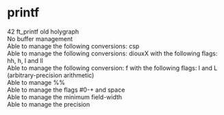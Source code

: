 # printf
42 ft_printf old holygraph  
No buffer management  
Able to manage the following conversions: csp  
Able to manage the following conversions: diouxX with the following flags: hh, h, l and ll  
Able to manage the following conversion: f with the following flags: l and L (arbitrary-precision arithmetic)  
Able to manage %%  
Able to manage the flags #0-+ and space  
Able to manage the minimum field-width  
Able to manage the precision  
